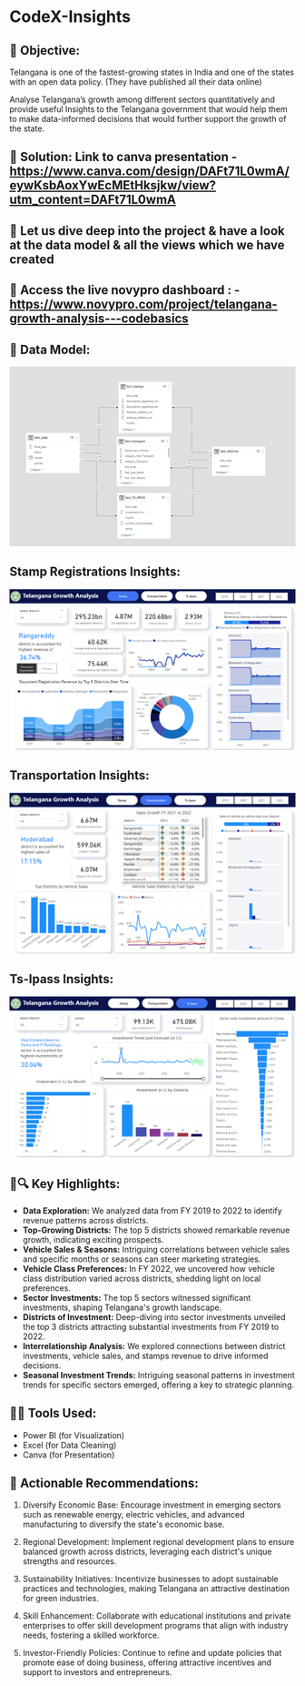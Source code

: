 # CodeX-Insights

## 🌟 Objective:

Telangana is one of the fastest-growing states in India and one of the states with an open data policy. (They have published all their data online)

Analyse Telangana’s growth among different sectors quantitatively and provide useful Insights to the Telangana government that would help them to make data-informed decisions that would further support the growth of the state.

## 🌟 Solution: Link to canva presentation - https://www.canva.com/design/DAFt71L0wmA/eywKsbAoxYwEcMEtHksjkw/view?utm_content=DAFt71L0wmA

## 🌟 Let us dive deep into the project & have a look at the data model & all the views which we have created

## 🌟 Access the live novypro dashboard : - https://www.novypro.com/project/telangana-growth-analysis---codebasics

## 🌟 Data Model:

<img src="https://github.com/SahilSK202/Telangana-Growth-Analysis/blob/main/resources/data_model.png" class="center">

## Stamp Registrations Insights:

<img src="https://github.com/SahilSK202/Telangana-Growth-Analysis/blob/main/resources/stamp_registrations.png" class="center">

## Transportation Insights:

<img src="https://github.com/SahilSK202/Telangana-Growth-Analysis/blob/main/resources/transportation.png" class="center">

## Ts-Ipass Insights:

<img src="https://github.com/SahilSK202/Telangana-Growth-Analysis/blob/main/resources/ts-ipass.png" class="center">

## 🌟🔍 **Key Highlights:**

- **Data Exploration:** We analyzed data from FY 2019 to 2022 to identify revenue patterns across districts.
- **Top-Growing Districts:** The top 5 districts showed remarkable revenue growth, indicating exciting prospects.
- **Vehicle Sales & Seasons:** Intriguing correlations between vehicle sales and specific months or seasons can steer marketing strategies.
- **Vehicle Class Preferences:** In FY 2022, we uncovered how vehicle class distribution varied across districts, shedding light on local preferences.
- **Sector Investments:** The top 5 sectors witnessed significant investments, shaping Telangana's growth landscape.
- **Districts of Investment:** Deep-diving into sector investments unveiled the top 3 districts attracting substantial investments from FY 2019 to 2022.
- **Interrelationship Analysis:** We explored connections between district investments, vehicle sales, and stamps revenue to drive informed decisions.
- **Seasonal Investment Trends:** Intriguing seasonal patterns in investment trends for specific sectors emerged, offering a key to strategic planning.

## 🌟🧰 **Tools Used:**

- Power BI (for Visualization)
- Excel (for Data Cleaning)
- Canva (for Presentation)

## 🌟 Actionable Recommendations:

1. Diversify Economic Base: Encourage investment in emerging sectors such as renewable energy, electric vehicles, and advanced manufacturing to diversify the state's economic base.

2. Regional Development: Implement regional development plans to ensure balanced growth across districts, leveraging each district's unique strengths and resources.

3. Sustainability Initiatives: Incentivize businesses to adopt sustainable practices and technologies, making Telangana an attractive destination for green industries.

4. Skill Enhancement: Collaborate with educational institutions and private enterprises to offer skill development programs that align with industry needs, fostering a skilled workforce.

5. Investor-Friendly Policies: Continue to refine and update policies that promote ease of doing business, offering attractive incentives and support to investors and entrepreneurs.
